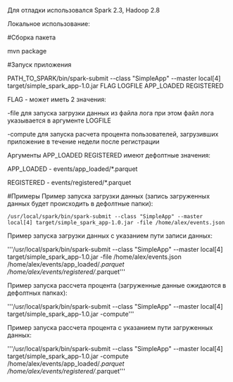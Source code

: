 Для отладки использовался Spark 2.3, Hadoop 2.8

Локальное использование:

#Сборка пакета 

mvn package


#Запуск приложения 

PATH_TO_SPARK/bin/spark-submit --class "SimpleApp" --master local[4] target/simple_spark_app-1.0.jar FLAG LOGFILE APP_LOADED REGISTERED

FLAG - может иметь 2 значения:

-file для запуска загрузки данных из файла лога
при этом файл лога указывается в аргументе LOGFILE

-compute для запуска расчета процента пользователей, загрузивших приложение в течение недели после регистрации


Аргументы APP_LOADED REGISTERED имеют дефолтные значения:

APP_LOADED - events/app_loaded/*.parquet

REGISTERED - events/registered/*.parquet

#Примеры
Пример запуска загрузки данных (запись загруженных данных будет происходить в дефолтные папки):

```/usr/local/spark/bin/spark-submit --class "SimpleApp" --master local[4] target/simple_spark_app-1.0.jar -file /home/alex/events.json```

Пример запуска загрузки данных с указанием пути записи данных:

'''/usr/local/spark/bin/spark-submit --class "SimpleApp" --master local[4] target/simple_spark_app-1.0.jar -file /home/alex/events.json /home/alex/events/app_loaded/*.parquet /home/alex/events/registered/*.parquet'''

Пример запуска рассчета процента (загруженные данные ожидаются в дефолтных папках):

'''/usr/local/spark/bin/spark-submit --class "SimpleApp" --master local[4] target/simple_spark_app-1.0.jar -compute'''

Пример запуска рассчета процента с указанием пути загруженных данных:

'''/usr/local/spark/bin/spark-submit --class "SimpleApp" --master local[4] target/simple_spark_app-1.0.jar -compute /home/alex/events/app_loaded/*.parquet /home/alex/events/registered/*.parquet'''
